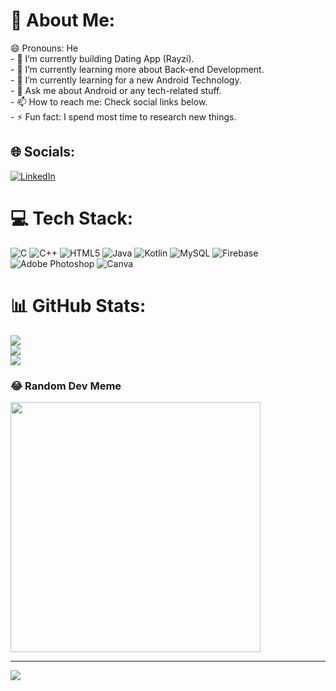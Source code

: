 # 💫 About Me:
😄 Pronouns: He<br>- 🔭 I’m currently building Dating App (Rayzi).<br>- 🌱 I’m currently learning more about Back-end Development.<br>- 🤔 I’m currently learning for a new Android Technology.<br>- 💬 Ask me about Android or any tech-related stuff.<br>- 📫 How to reach me: Check social links below.<br>- ⚡ Fun fact: I spend most time to research new things.


## 🌐 Socials:
[![LinkedIn](https://img.shields.io/badge/LinkedIn-%230077B5.svg?logo=linkedin&logoColor=white)](https://linkedin.com/in/dhruvildhanani) 

# 💻 Tech Stack:
![C](https://img.shields.io/badge/c-%2300599C.svg?style=for-the-badge&logo=c&logoColor=white) ![C++](https://img.shields.io/badge/c++-%2300599C.svg?style=for-the-badge&logo=c%2B%2B&logoColor=white) ![HTML5](https://img.shields.io/badge/html5-%23E34F26.svg?style=for-the-badge&logo=html5&logoColor=white) ![Java](https://img.shields.io/badge/java-%23ED8B00.svg?style=for-the-badge&logo=openjdk&logoColor=white) ![Kotlin](https://img.shields.io/badge/kotlin-%237F52FF.svg?style=for-the-badge&logo=kotlin&logoColor=white) ![MySQL](https://img.shields.io/badge/mysql-%2300000f.svg?style=for-the-badge&logo=mysql&logoColor=white) ![Firebase](https://img.shields.io/badge/Firebase-039BE5?style=for-the-badge&logo=Firebase&logoColor=white) ![Adobe Photoshop](https://img.shields.io/badge/adobe%20photoshop-%2331A8FF.svg?style=for-the-badge&logo=adobe%20photoshop&logoColor=white) ![Canva](https://img.shields.io/badge/Canva-%2300C4CC.svg?style=for-the-badge&logo=Canva&logoColor=white)
# 📊 GitHub Stats:
![](https://github-readme-stats.vercel.app/api?username=dhruvil-123&theme=dark&hide_border=false&include_all_commits=true&count_private=true)<br/>
![](https://github-readme-streak-stats.herokuapp.com/?user=dhruvil-123&theme=dark&hide_border=false)<br/>
![](https://github-readme-stats.vercel.app/api/top-langs/?username=dhruvil-123&theme=dark&hide_border=false&include_all_commits=true&count_private=true&layout=compact)

### 😂 Random Dev Meme
<img src='https://randommeme-five.vercel.app/' style="height: 400px;"/>

---
[![](https://visitcount.itsvg.in/api?id=dhruvil-123&icon=0&color=0)](https://visitcount.itsvg.in)

<!-- Proudly created with GPRM ( https://gprm.itsvg.in ) -->
